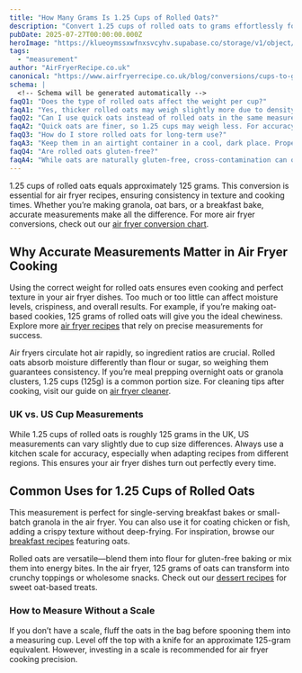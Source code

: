 ```yaml
---
title: "How Many Grams Is 1.25 Cups of Rolled Oats?"
description: "Convert 1.25 cups of rolled oats to grams effortlessly for perfect air fryer recipes every time."
pubDate: 2025-07-27T00:00:00.000Z
heroImage: "https://klueoymssxwfnxsvcyhv.supabase.co/storage/v1/object/public/Shmucket/how-many-grams-is-1-25-cups-rolled-oats.webp"
tags:
  - "measurement"
author: "AirFryerRecipe.co.uk"
canonical: "https://www.airfryerrecipe.co.uk/blog/conversions/cups-to-grams/how-many-grams-is-1-25-cups-rolled-oats"
schema: |
  <!-- Schema will be generated automatically -->
faqQ1: "Does the type of rolled oats affect the weight per cup?"
faqA1: "Yes, thicker rolled oats may weigh slightly more due to density, but the difference is minimal. For most recipes, 1.25 cups will still be around 125 grams. Always check packaging for specific brand variations."
faqQ2: "Can I use quick oats instead of rolled oats in the same measurement?"
faqA2: "Quick oats are finer, so 1.25 cups may weigh less. For accuracy, stick to rolled oats or adjust the quantity slightly. The texture in air fryer recipes might also differ."
faqQ3: "How do I store rolled oats for long-term use?"
faqA3: "Keep them in an airtight container in a cool, dark place. Properly stored, rolled oats last up to a year. For air fryer recipes, fresh oats yield the best results."
faqQ4: "Are rolled oats gluten-free?"
faqA4: "While oats are naturally gluten-free, cross-contamination can occur during processing. Look for certified gluten-free rolled oats if you have dietary restrictions. Always check labels before using in air fryer recipes."
---
```

<p>1.25 cups of rolled oats equals approximately 125 grams. This conversion is essential for air fryer recipes, ensuring consistency in texture and cooking times. Whether you’re making granola, oat bars, or a breakfast bake, accurate measurements make all the difference. For more air fryer conversions, check out our <a href=https://www.airfryerrecipe.co.uk/air-fryer-conversion-chart>air fryer conversion chart</a>.</p>  

<h2>Why Accurate Measurements Matter in Air Fryer Cooking</h2>  
<p>Using the correct weight for rolled oats ensures even cooking and perfect texture in your air fryer dishes. Too much or too little can affect moisture levels, crispiness, and overall results. For example, if you’re making oat-based cookies, 125 grams of rolled oats will give you the ideal chewiness. Explore more <a href=https://www.airfryerrecipe.co.uk/recipes>air fryer recipes</a> that rely on precise measurements for success.</p>  

<p>Air fryers circulate hot air rapidly, so ingredient ratios are crucial. Rolled oats absorb moisture differently than flour or sugar, so weighing them guarantees consistency. If you’re meal prepping overnight oats or granola clusters, 1.25 cups (125g) is a common portion size. For cleaning tips after cooking, visit our guide on <a href=https://www.airfryerrecipe.co.uk/air-fryer-cleaner>air fryer cleaner</a>.</p>  

<h3>UK vs. US Cup Measurements</h3>  
<p>While 1.25 cups of rolled oats is roughly 125 grams in the UK, US measurements can vary slightly due to cup size differences. Always use a kitchen scale for accuracy, especially when adapting recipes from different regions. This ensures your air fryer dishes turn out perfectly every time.</p>  

<h2>Common Uses for 1.25 Cups of Rolled Oats</h2>  
<p>This measurement is perfect for single-serving breakfast bakes or small-batch granola in the air fryer. You can also use it for coating chicken or fish, adding a crispy texture without deep-frying. For inspiration, browse our <a href=https://www.airfryerrecipe.co.uk/recipe-category/breakfast>breakfast recipes</a> featuring oats.</p>  

<p>Rolled oats are versatile—blend them into flour for gluten-free baking or mix them into energy bites. In the air fryer, 125 grams of oats can transform into crunchy toppings or wholesome snacks. Check out our <a href=https://www.airfryerrecipe.co.uk/recipe-category/dessert>dessert recipes</a> for sweet oat-based treats.</p>  

<h3>How to Measure Without a Scale</h3>  
<p>If you don’t have a scale, fluff the oats in the bag before spooning them into a measuring cup. Level off the top with a knife for an approximate 125-gram equivalent. However, investing in a scale is recommended for air fryer cooking precision.</p>
